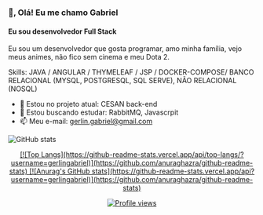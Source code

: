 ### 👋, Olá! Eu me chamo Gabriel
#### Eu sou desenvolvedor Full Stack
Eu sou um desenvolvedor que gosta programar, amo minha família, vejo meus animes, não fico sem cinema e meu Dota 2.

Skills: JAVA / ANGULAR / THYMELEAF / JSP / DOCKER-COMPOSE/ BANCO RELACIONAL (MYSQL, POSTGRESQL, SQL SERVE), NÃO RELACIONAL (NOSQL)

- 🔭 Estou no projeto atual: CESAN back-end
- 🌱 Estou buscando estudar: RabbitMQ, Javascrpit 
- 📫 Meu e-mail: gerlin.gabriel@gmail.com 

![GitHub stats](https://github-readme-stats.vercel.app/api?username=gerlingabriel&show_icons=true&count_private=true)

<div align="center">
  <a href="https://github.com/gerlingabriel">
  [![Top Langs](https://github-readme-stats.vercel.app/api/top-langs/?username=gerlingabriel)](https://github.com/anuraghazra/github-readme-stats)     
  [![Anurag's GitHub stats](https://github-readme-stats.vercel.app/api?username=gerlingabriel)](https://github.com/anuraghazra/github-readme-stats)

![Profile views](https://gpvc.arturio.dev/gerlingabriel)  
